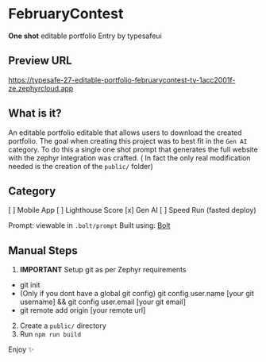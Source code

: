 # FebruaryContest
**One shot** editable portfolio Entry by typesafeui

## Preview URL
https://typesafe-27-editable-portfolio-februarycontest-ty-1acc2001f-ze.zephyrcloud.app

## What is it?
An editable portfolio editable that allows users to download the created portfolio.
The goal when creating this project was to best fit in the `Gen AI` category.
To do this a single one shot prompt that generates the full website with the zephyr integration was crafted. ( In fact the only real modification needed is the creation of the `public/` folder)

## Category
[ ] Mobile App
[ ] Lighthouse Score
[x] Gen AI
[ ] Speed Run (fasted deploy)

Prompt: viewable in `.bolt/prompt`
Built using: [Bolt](https://bolt.new/)

## Manual Steps
1.  **IMPORTANT** Setup git as per Zephyr requirements
   - git init
   - (Only if you dont have a global git config) git config user.name [your git username] && git config user.email [your git email]
   - git remote add origin [your remote url]
2. Create a `public/` directory
3. Run `npm run build`

Enjoy ✨